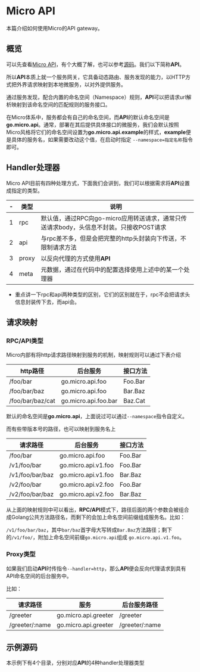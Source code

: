 # Micro API

本篇介绍如何使用Micro的API gateway。

## 概览

可以先查看[Micro API][什么是API]，有个大概了解，也可以参考[源码][API源码]。我们以下简称**API**。

所以**API**本质上就一个服务网关，它具备动态路由、服务发现的能力，以HTTP方式把外界请求映射到本地微服务，以对外提供服务。

通过服务发现，配合内置的命名空间（Namespace）规则，**API**可以把请求url解析映射到该命名空间的匹配规则的服务接口。

在Micro体系中，服务都会有自己的命名空间，而**API**的默认命名空间是**go.micro.api**。通常，部署在其后提供具体接口的微服务，我们会默认按照
Micro风格将它们的命名空间设置为**go.micro.api.example**的样式，**example**便是具体的服务名，如果需要改动这个值，在启动时指定
`--namespace=指定名称`指令即可。

## Handler处理器

Micro API目前有四种处理方式，下面我们会讲到，我们可以根据需求将**API**设置成指定的类型。

| - | 类型 | 说明
----|----|----
1 | rpc | 默认值，通过RPC向go-micro应用转送请求，通常只传送请求body，头信息不封装。只接收POST请求
2 | api | 与rpc差不多，但是会把完整的http头封装向下传送，不限制请求方法
3 | proxy | 以反向代理的方式使用**API**
4 | meta | 元数据，通过在代码中的配置选择使用上述中的某一个处理器

- 重点讲一下rpc和api两种类型的区别，它们的区别就在于，rpc不会把请求头信息封装传下去，而api会。

## 请求映射

### RPC/API类型

Micro内部有将http请求路径映射到服务的机制，映射规则可以通过下表介绍

http路径	|	后台服务	|	接口方法
----	|	----	|	----
/foo/bar	|	go.micro.api.foo	|	Foo.Bar
/foo/bar/baz	|	go.micro.api.foo	|	Bar.Baz
/foo/bar/baz/cat	|	go.micro.api.foo.bar	|	Baz.Cat

默认的命名空间是**go.micro.api**，上面说过可以通过`--namespace`指令自定义。

而有些带版本号的路径，也可以映射到服务名上

请求路径	|	后台服务	|	接口方法
----	|	----	|	----
/foo/bar	|	go.micro.api.foo	|	Foo.Bar
/v1/foo/bar	|	go.micro.api.v1.foo	|	Foo.Bar
/v1/foo/bar/baz	|	go.micro.api.v1.foo	|	Bar.Baz
/v2/foo/bar	|	go.micro.api.v2.foo	|	Foo.Bar
/v2/foo/bar/baz	|	go.micro.api.v2.foo	|	Bar.Baz

从上面的映射规则中可以看出，**RPC/API**模式下，路径后面的两个参数会被组合成Golang公共方法路径名，而剩下的会加上命名空间前缀组成服务名。比如：

`/v1/foo/bar/baz`，其中`bar/baz`首字母大写转成`Bar.Baz`方法路径；剩下的`/v1/foo/`，附加上命名空间前缀`go.micro.api`组成
`go.micro.api.v1.foo`。

### Proxy类型

如果我们启动**API**时传指令`--handler=http`，那么**API**便会反向代理请求到具有API命名空间的后台服务中。

比如：

请求路径	|	服务	|	后台服务路径
---	|	---	|	---
/greeter	|	go.micro.api.greeter	|	/greeter
/greeter/:name	|	go.micro.api.greeter	|	/greeter/:name

## 示例源码

本示例下有4个目录，分别对应**API**的4种handler处理器类型


[什么是API]: https://micro.mu/docs/cn/api.html
[API源码]: https://github.com/micro/micro/tree/master/api